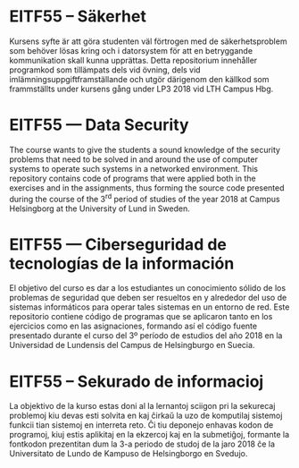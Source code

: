 # EITF55 – Säkerhet
Kursens syfte är att göra studenten väl förtrogen med de säkerhetsproblem 
som behöver lösas kring och i datorsystem för att en betryggande 
kommunikation skall kunna upprättas. Detta repositorium innehåller 
programkod som tillämpats dels vid övning, dels vid imlämningsuppgiftframställande 
och utgör därigenom den källkod som frammställts under kursens gång 
under LP3 2018 vid LTH Campus Hbg.

# EITF55 — Data Security
The course wants to give the students a sound knowledge of the security problems 
that need to be solved in and around the use of computer systems to operate such 
systems in a networked environment. This repository contains code of programs 
that were applied both in the exercises and in the assignments, thus forming the 
source code presented during the course of the 3<sup>rd</sup> period of studies 
of the year 2018 at Campus Helsingborg at the University of Lund in Sweden.

# EITF55 — Ciberseguridad de tecnologías de la información
El objetivo del curso es dar a los estudiantes un conocimiento sólido de los 
problemas de seguridad que deben ser resueltos en y alrededor del uso de sistemas 
informáticos para operar tales sistemas en un entorno de red. Este repositorio 
contiene código de programas que se aplicaron tanto en los ejercicios como en
las asignaciones, formando así el código fuente presentado durante el curso del 
3º período de estudios del año 2018 en la Universidad de Lundensis del Campus de 
Helsingburgo en Suecia.

# EITF55 – Sekurado de informacioj
La objektivo de la kurso estas doni al la lernantoj sciigon pri la sekurecaj 
problemoj kiu devas esti solvita en kaj ĉirkaŭ la uzo de komputilaj sistemoj 
funkcii tian sistemoj en interreta reto. Ĉi tiu deponejo enhavas kodon de 
programoj, kiuj estis aplikitaj en la ekzercoj kaj en la submetiĝoj, formante 
la fontkodon prezentitan dum la 3-a periodo de studoj de la jaro 2018 ĉe la 
Universitato de Lundo de Kampuso de Helsingborgo en Svedujo.
